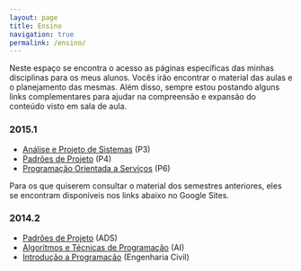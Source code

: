 ```yaml
---
layout: page
title: Ensino
navigation: true
permalink: /ensino/
---
```


Neste espaço se encontra o acesso as páginas específicas das minhas disciplinas para os meus alunos. Vocês irão encontrar o material das aulas e o planejamento das mesmas. Além disso, sempre estou postando alguns links complementares para ajudar na compreensão e expansão do conteúdo visto em sala de aula.

### 2015.1 ###

- [Análise e Projeto de Sistemas](/ensino/aps/) (P3)
- [Padrões de Projeto](/ensino/padroes/) (P4)
- [Programação Orientada a Serviços](/ensino/pos/) (P6)

Para os que quiserem consultar o material dos semestres anteriores, eles se encontram disponíveis nos links abaixo no Google Sites. 

### 2014.2 ###

- [Padrões de Projeto](https://sites.google.com/site/diogodmoreira/padroes-20142) (ADS)
- [Algoritmos e Técnicas de Programação](https://sites.google.com/site/diogodmoreira/algoritmos-automacao-20142) (AI)
- [Introdução a Programação](https://sites.google.com/site/diogodmoreira/introducao-programacao-20142) (Engenharia Civil)
